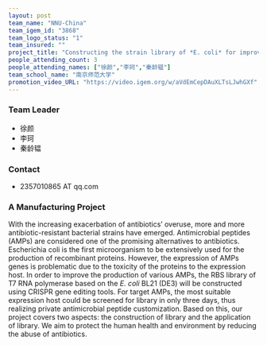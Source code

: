 ```yaml
---
layout: post
team_name: "NNU-China"
team_igem_id: "3868"
team_logo_status: "1"
team_insured: ""
project_title: "Constructing the strain library of *E. coli* for improving the antimicrobial peptides production"
people_attending_count: 3
people_attending_names: ["徐颜","李珂","秦龄韫"]
team_school_name: "南京师范大学"
promotion_video_URL: "https://video.igem.org/w/aVdEmCepDAuXLTsLJwhGXf"
---
```



### Team Leader
* 徐颜
* 李珂
* 秦龄韫

### Contact
* 2357010865 AT qq.com

### A Manufacturing Project

With the increasing exacerbation of antibiotics’ overuse, more and more antibiotic-resistant bacterial strains have emerged. Antimicrobial peptides (AMPs) are considered one of the promising alternatives to antibiotics. Escherichia coli is the first microorganism to be extensively used for the production of recombinant proteins. However, the expression of AMPs genes is problematic due to the toxicity of the proteins to the expression host. In order to improve the production of various AMPs, the RBS library of T7 RNA polymerase based on the *E. coli* BL21 (DE3) will be constructed using CRISPR gene editing tools. For target AMPs, the most suitable expression host could be screened for library in only three days, thus realizing private antimicrobial peptide customization. Based on this, our project covers two aspects: the construction of library and the application of library. We aim to protect the human health and environment by reducing the abuse of antibiotics.

